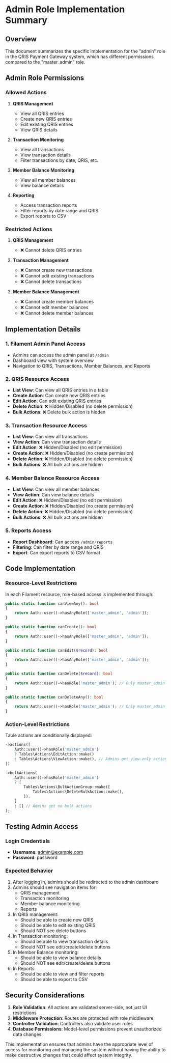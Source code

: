 # Admin Role Implementation Summary

## Overview
This document summarizes the specific implementation for the "admin" role in the QRIS Payment Gateway system, which has different permissions compared to the "master_admin" role.

## Admin Role Permissions

### Allowed Actions
1. **QRIS Management**
   - View all QRIS entries
   - Create new QRIS entries
   - Edit existing QRIS entries
   - View QRIS details

2. **Transaction Monitoring**
   - View all transactions
   - View transaction details
   - Filter transactions by date, QRIS, etc.

3. **Member Balance Monitoring**
   - View all member balances
   - View balance details

4. **Reporting**
   - Access transaction reports
   - Filter reports by date range and QRIS
   - Export reports to CSV

### Restricted Actions
1. **QRIS Management**
   - ❌ Cannot delete QRIS entries

2. **Transaction Management**
   - ❌ Cannot create new transactions
   - ❌ Cannot edit existing transactions
   - ❌ Cannot delete transactions

3. **Member Balance Management**
   - ❌ Cannot create member balances
   - ❌ Cannot edit member balances
   - ❌ Cannot delete member balances

## Implementation Details

### 1. Filament Admin Panel Access
- Admins can access the admin panel at `/admin`
- Dashboard view with system overview
- Navigation to QRIS, Transactions, Member Balances, and Reports

### 2. QRIS Resource Access
- **List View**: Can view all QRIS entries in a table
- **Create Action**: Can create new QRIS entries
- **Edit Action**: Can edit existing QRIS entries
- **Delete Action**: ❌ Hidden/Disabled (no delete permission)
- **Bulk Actions**: ❌ Delete bulk action is hidden

### 3. Transaction Resource Access
- **List View**: Can view all transactions
- **View Action**: Can view transaction details
- **Edit Action**: ❌ Hidden/Disabled (no edit permission)
- **Create Action**: ❌ Hidden/Disabled (no create permission)
- **Delete Action**: ❌ Hidden/Disabled (no delete permission)
- **Bulk Actions**: ❌ All bulk actions are hidden

### 4. Member Balance Resource Access
- **List View**: Can view all member balances
- **View Action**: Can view balance details
- **Edit Action**: ❌ Hidden/Disabled (no edit permission)
- **Create Action**: ❌ Hidden/Disabled (no create permission)
- **Delete Action**: ❌ Hidden/Disabled (no delete permission)
- **Bulk Actions**: ❌ All bulk actions are hidden

### 5. Reports Access
- **Report Dashboard**: Can access `/admin/reports`
- **Filtering**: Can filter by date range and QRIS
- **Export**: Can export reports to CSV format

## Code Implementation

### Resource-Level Restrictions
In each Filament resource, role-based access is implemented through:

```php
public static function canViewAny(): bool
{
    return Auth::user()->hasAnyRole(['master_admin', 'admin']);
}

public static function canCreate(): bool
{
    return Auth::user()->hasAnyRole(['master_admin', 'admin']);
}

public static function canEdit($record): bool
{
    return Auth::user()->hasAnyRole(['master_admin', 'admin']);
}

public static function canDelete($record): bool
{
    return Auth::user()->hasRole('master_admin'); // Only master_admin can delete
}

public static function canDeleteAny(): bool
{
    return Auth::user()->hasRole('master_admin'); // Only master_admin can bulk delete
}
```

### Action-Level Restrictions
Table actions are conditionally displayed:

```php
->actions([
    Auth::user()->hasRole('master_admin') 
    ? Tables\Actions\EditAction::make()
    : Tables\Actions\ViewAction::make(), // Admins get view-only action
])

->bulkActions(
    Auth::user()->hasRole('master_admin') 
    ? [
        Tables\Actions\BulkActionGroup::make([
            Tables\Actions\DeleteBulkAction::make(),
        ]),
    ]
    : [] // Admins get no bulk actions
);
```

## Testing Admin Access

### Login Credentials
- **Username**: admin@example.com
- **Password**: password

### Expected Behavior
1. After logging in, admins should be redirected to the admin dashboard
2. Admins should see navigation items for:
   - QRIS management
   - Transaction monitoring
   - Member balance monitoring
   - Reports
3. In QRIS management:
   - Should be able to create new QRIS
   - Should be able to edit existing QRIS
   - Should NOT see delete buttons
4. In Transaction monitoring:
   - Should be able to view transaction details
   - Should NOT see edit/create/delete buttons
5. In Member Balance monitoring:
   - Should be able to view balance details
   - Should NOT see edit/create/delete buttons
6. In Reports:
   - Should be able to view and filter reports
   - Should be able to export to CSV

## Security Considerations

1. **Role Validation**: All actions are validated server-side, not just UI restrictions
2. **Middleware Protection**: Routes are protected with role middleware
3. **Controller Validation**: Controllers also validate user roles
4. **Database Permissions**: Model-level permissions prevent unauthorized data changes

This implementation ensures that admins have the appropriate level of access for monitoring and managing the system without having the ability to make destructive changes that could affect system integrity.